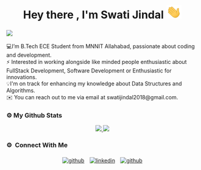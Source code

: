  <h1 align="center"> Hey there , I'm Swati Jindal <img src="https://raw.githubusercontent.com/ABSphreak/ABSphreak/master/gifs/Hi.gif" alt="mysql" width="40" height="35"/> </br></h1>
<h3 align="center"> </h3>


![](https://raw.githubusercontent.com/halfrost/halfrost/master/icons/header_.png)
<p align="center">

</p>
<p> 
💻I’m B.Tech ECE Student from MNNIT Allahabad, passionate about coding and development. </br>
⚡ Interested in working alongside like minded people enthusiastic about FullStack Development, Software Development or Enthusiastic for innovations.</br>
💡I'm on track for enhancing my knowledge about Data Structures and Algorithms. </br>
✉️ You can reach out to me via email at swatijindal2018@gmail.com.
<!---📫 How to reach me:  swatijindal2018@gmail.com </br> --->

</p>


### ⚙️ My Github Stats 
<p align="center">
<a href="https://github.com/Swatijindal08">
  <img height="180em" src="https://github-readme-stats-eight-theta.vercel.app/api?username=Swatijindal08&show_icons=true&theme=algolia&include_all_commits=true&count_private=true"/>
  <img height="180em" src="https://github-readme-stats-eight-theta.vercel.app/api/top-langs/?username=Swatijindal08&layout=compact&langs_count=8&theme=algolia"/>
</a>
</p>

### ⚙️ &nbsp;Connect With Me

<p align="center">
	<a href="https://github.com/Swatijindal08"><img alt="github" width="10%" style="padding:5px" src="https://img.icons8.com/clouds/100/000000/github.png"/></a>
	<a href="https://www.linkedin.com/in/swati-jindal-50b752205/"><img alt="linkedin" width="10%" style="padding:5px" src="https://img.icons8.com/clouds/100/000000/linkedin.png"/></a>
 <a href="mailto:swatijindal2018@gmail.com"><img alt="github" width="10%" style="padding:5px" src="https://img.icons8.com/clouds/100/000000/gmail.png"/></a>
	
</p>  
 
<!---
Swatijindal08/Swatijindal08 is a ✨ special ✨ repository because its `README.md` (this file) appears on your GitHub profile.
You can click the Preview link to take a look at your changes.
--->
